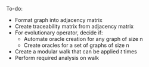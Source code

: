 To-do:

- Format graph into adjacency matrix
- Create traceability matrix from adjacency matrix
- For evolutionary operator, decide if:
    - Automate oracle creation for any graph of size n
    - Create oracles for a set of graphs of size n
- Create a modular walk that can be applied *t* times
- Perform required analysis on walk 
